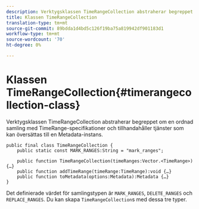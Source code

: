 ```yaml
---
description: Verktygsklassen TimeRangeCollection abstraherar begreppet om en ordnad samling med TimeRange-specifikationer och tillhandahåller tjänster som kan översättas till en Metadata-instans.
title: Klassen TimeRangeCollection
translation-type: tm+mt
source-git-commit: 89bdda1d4bd5c126f19ba75a819942df901183d1
workflow-type: tm+mt
source-wordcount: '70'
ht-degree: 0%

---
```



# Klassen TimeRangeCollection{#timerangecollection-class}

Verktygsklassen TimeRangeCollection abstraherar begreppet om en ordnad samling med TimeRange-specifikationer och tillhandahåller tjänster som kan översättas till en Metadata-instans.

<!--<a id="section_D87AA7BC628D458DAB12D5247AD34B41"></a>-->

```
public final class TimeRangeCollection { 
    public static const MARK_RANGES:String = "mark_ranges"; 
  
    public function TimeRangeCollection(timeRanges:Vector.<TimeRange>) {…} 
    public function addTimeRange(timeRange:TimeRange):void {…} 
    public function toMetadata(options:Metadata):Metadata {…} 
}
```

Det definierade värdet för samlingstypen är `MARK_RANGES`, `DELETE_RANGES` och `REPLACE_RANGES`. Du kan skapa `TimeRangeCollection`s med dessa tre typer.
